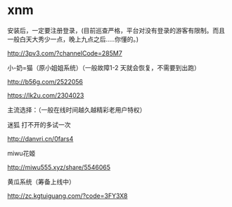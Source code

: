 # xnm

安装后，一定要注册登录，(目前巡查严格，平台对没有登录的游客有限制。而且一般白天大秀少一点，晚上九点之后.....你懂的。)

http://3pv3.com/?channelCode=285M7

 
小-奶=猫（原小姐姐系统）（一般故障1-2 天就会恢复，不需要到出跑）

http://b56g.com/2522056

https://lk2u.com/2304023

主流选择：（一般在线时间越久越精彩老用户特权）

迷狐      打不开的多试一次

http://danvri.cn/0fars4

 
miwu花姬

 http://miwu555.xyz/share/5546065

 黄瓜系统（筹备上线中）
 
 http://zc.kgtuiguang.com/?code=3FY3X8

 


